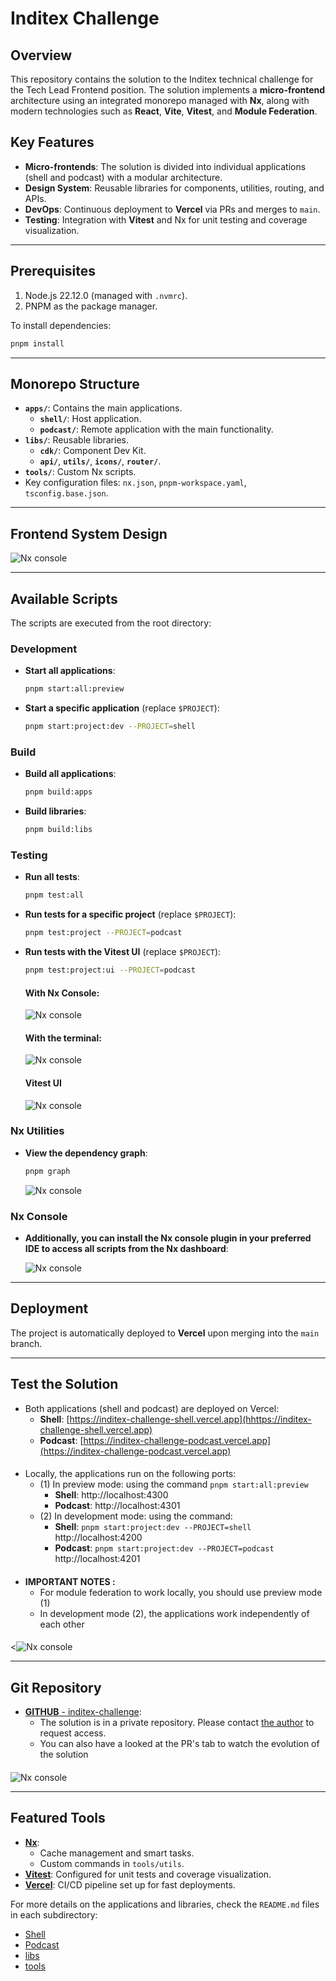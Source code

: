 
# Inditex Challenge

## Overview
This repository contains the solution to the Inditex technical challenge for the Tech Lead Frontend position. The solution implements a **micro-frontend** architecture using an integrated monorepo managed with **Nx**, along with modern technologies such as **React**, **Vite**, **Vitest**, and **Module Federation**.

## Key Features
- **Micro-frontends**: The solution is divided into individual applications (shell and podcast) with a modular architecture.
- **Design System**: Reusable libraries for components, utilities, routing, and APIs.
- **DevOps**: Continuous deployment to **Vercel** via PRs and merges to `main`.
- **Testing**: Integration with **Vitest** and Nx for unit testing and coverage visualization.

---

## Prerequisites
1. Node.js 22.12.0 (managed with `.nvmrc`).
2. PNPM as the package manager.

To install dependencies:
```bash
pnpm install
```
___

## Monorepo Structure
- **`apps/`**: Contains the main applications.
  - **`shell/`**: Host application.
  - **`podcast/`**: Remote application with the main functionality.
- **`libs/`**: Reusable libraries.
  - **`cdk/`**: Component Dev Kit.
  - **`api/`**, **`utils/`**, **`icons/`**, **`router/`**.
- **`tools/`**: Custom Nx scripts.
- Key configuration files: `nx.json`, `pnpm-workspace.yaml`, `tsconfig.base.json`.

---

## Frontend System Design

![Nx console](readme-helpers/assets/images/front-system-design.png)

---

## Available Scripts
The scripts are executed from the root directory:

### Development
- **Start all applications**:
  ```bash
  pnpm start:all:preview
  ```
- **Start a specific application** (replace `$PROJECT`):
  ```bash
  pnpm start:project:dev --PROJECT=shell
  ```

### Build
- **Build all applications**:
  ```bash
  pnpm build:apps
  ```
- **Build libraries**:
  ```bash
  pnpm build:libs
  ```

### Testing
- **Run all tests**:
  ```bash
  pnpm test:all
  ```
- **Run tests for a specific project** (replace `$PROJECT`):
  ```bash
  pnpm test:project --PROJECT=podcast
  ```
- **Run tests with the Vitest UI** (replace `$PROJECT`):
  ```bash
  pnpm test:project:ui --PROJECT=podcast
  ```

  #### **With Nx Console**:

  ![Nx console](readme-helpers/assets/images/vitest-ui-nx-console.gif)

  #### **With the terminal**:

  ![Nx console](readme-helpers/assets/images/vitest-ui-terminal.gif)

  #### **Vitest UI**

  ![Nx console](readme-helpers/assets/images/vitest-ui-dashboard.gif)

### Nx Utilities
- **View the dependency graph**:
  ```bash
  pnpm graph
  ```

  ![Nx console](readme-helpers/assets/images/nx-use.gif)

### Nx Console
- **Additionally, you can install the **Nx console** plugin in your preferred IDE to access all scripts from the Nx dashboard**:

  ![Nx console](readme-helpers/assets/images/nx-console.gif)

---

## Deployment
The project is automatically deployed to **Vercel** upon merging into the `main` branch.

---

## Test the Solution

- Both applications (shell and podcast) are deployed on Vercel:
  - **Shell**: [https://inditex-challenge-shell.vercel.app](hhttps://inditex-challenge-shell.vercel.app)
  - **Podcast**: [https://inditex-challenge-podcast.vercel.app](https://inditex-challenge-podcast.vercel.app)
####
- Locally, the applications run on the following ports:
  - (1) In preview mode: using the command `pnpm start:all:preview`
    - **Shell**: http://localhost:4300
    - **Podcast**: http://localhost:4301
  - (2) In development mode: using the command:
    - **Shell**: `pnpm start:project:dev --PROJECT=shell` http://localhost:4200
    - **Podcast**: `pnpm start:project:dev --PROJECT=podcast` http://localhost:4201
####
- **IMPORTANT NOTES :**
  - For module federation to work locally, you should use preview mode (1)
  - In development mode (2), the applications work independently of each other
####

  <![Nx console](readme-helpers/assets/images/shell-demo.gif)

___

## Git Repository
- [**GITHUB** - inditex-challenge](https://github.com/samdofe/inditex-challenge): 
  - The solution is in a private repository. Please contact [the author](https://github.com/samdofe) to request access.
  - You can also have a looked at the PR's tab to watch the evolution of the solution
####
  ![Nx console](readme-helpers/assets/images/github.gif)

___

## Featured Tools
- [**Nx**](https://nx.dev):
  - Cache management and smart tasks.
  - Custom commands in `tools/utils`.
- [**Vitest**](https://vitest.dev): Configured for unit tests and coverage visualization.
- [**Vercel**](https://vercel.com): CI/CD pipeline set up for fast deployments.

For more details on the applications and libraries, check the `README.md` files in each subdirectory:

- [Shell](./apps/shell/README.md)
- [Podcast](./apps/podcast/README.md)
- [libs](./libs/README.md)
- [tools](./tools/README.md)
